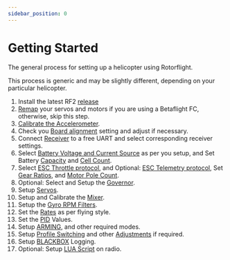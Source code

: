 ```yaml
---
sidebar_position: 0
---
```


# Getting Started

The general process for setting up a helicopter using Rotorflight.

This process is generic and may be slightly different, depending on your particular helicopter.

1. Install the latest RF2 [release](../setup/flashing-the-firmware.mdx#install-rotorflight-configurator)
2. [Remap](../setup/remapping.mdx) your servos and motors if you are using a Betaflight FC, otherwise, skip this step.
3. [Calibrate the Accelerometer](../configurator/tabs/setup.md#calibrate-accelerometer).
4. Check you [Board alignment](../configurator/tabs/configuration.md#board-and-sensor-alignment) setting and adjust if necessary.
5. Connect [Receiver](../configurator/tabs/receiver.mdx) to a free UART and select corresponding receiver settings.
6. Select [Battery Voltage and Current Source](../configurator/tabs/power.md#battery) as per you setup, and Set Battery [Capacity](../configurator/tabs/power.md#capacity) and [Cell Count](../configurator/tabs/power.md#cell-count).
7. Select [ESC Throttle protocol](../configurator/tabs/motors.md#esc-throttle-protocol), and Optional: [ESC Telemetry protocol](../configurator/tabs/motors.md#esc-telemetry-protocol), Set [Gear Ratios](../configurator/tabs/motors.md#gear-ratio-configuration), and [Motor Pole Count](../configurator/tabs/motors.md#motor-pole-count).
8. Optional: Select and Setup the [Governor](../setup/governor.md).
9. Setup [Servos](../setup/setup-servos.mdx).
10. Setup and Calibrate the [Mixer](../setup/setup-mixer.mdx).
11. Setup the [Gyro RPM Filters](../setup/rpm-filters.md#rpm-filters-1).
12. Set the [Rates](../configurator/tabs/rates.md) as per flying style.
13. Set the [PID](../configurator/tabs/profiles.md#pid-controller-gains) Values.
14. Setup [ARMING](../configurator/tabs/modes.md#arm), and other required modes.
15. Setup [Profile Switching](../setup/profile-switching-example.md) and other [Adjustments](../configurator/tabs/adjustments.md) if required.
16. Setup [BLACKBOX](../configurator/tabs/blackbox.md#what-is-blackbox) Logging.
17. Optional: Setup [LUA Script](../setup/lua-scripts.mdx#introduction) on radio.
